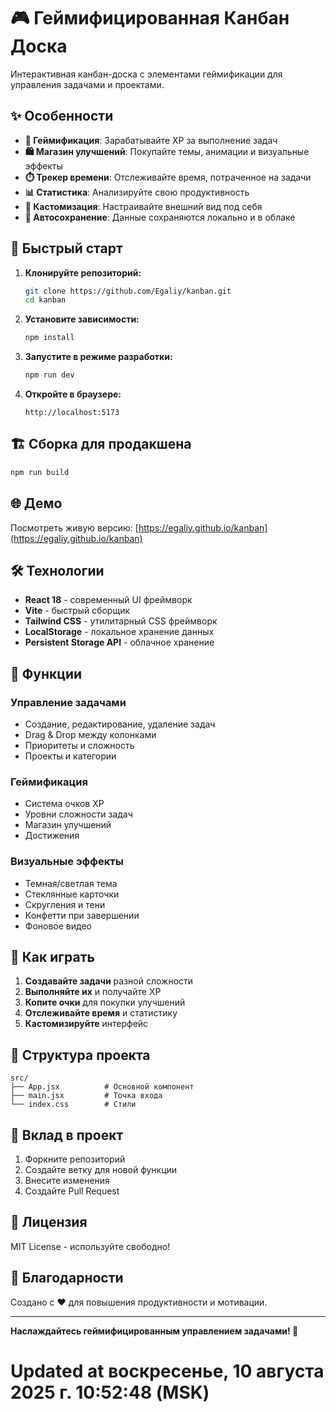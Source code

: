 # 🎮 Геймифицированная Канбан Доска

Интерактивная канбан-доска с элементами геймификации для управления задачами и проектами.

## ✨ Особенности

- **🎯 Геймификация**: Зарабатывайте XP за выполнение задач
- **🛍️ Магазин улучшений**: Покупайте темы, анимации и визуальные эффекты
- **⏱️ Трекер времени**: Отслеживайте время, потраченное на задачи
- **📊 Статистика**: Анализируйте свою продуктивность
- **🎨 Кастомизация**: Настраивайте внешний вид под себя
- **💾 Автосохранение**: Данные сохраняются локально и в облаке

## 🚀 Быстрый старт

1. **Клонируйте репозиторий:**
   ```bash
   git clone https://github.com/Egaliy/kanban.git
   cd kanban
   ```

2. **Установите зависимости:**
   ```bash
   npm install
   ```

3. **Запустите в режиме разработки:**
   ```bash
   npm run dev
   ```

4. **Откройте в браузере:**
   ```
   http://localhost:5173
   ```

## 🏗️ Сборка для продакшена

```bash
npm run build
```

## 🌐 Демо

Посмотреть живую версию: [https://egaliy.github.io/kanban](https://egaliy.github.io/kanban)

## 🛠️ Технологии

- **React 18** - современный UI фреймворк
- **Vite** - быстрый сборщик
- **Tailwind CSS** - утилитарный CSS фреймворк
- **LocalStorage** - локальное хранение данных
- **Persistent Storage API** - облачное хранение

## 📱 Функции

### Управление задачами
- Создание, редактирование, удаление задач
- Drag & Drop между колонками
- Приоритеты и сложность
- Проекты и категории

### Геймификация
- Система очков XP
- Уровни сложности задач
- Магазин улучшений
- Достижения

### Визуальные эффекты
- Темная/светлая тема
- Стеклянные карточки
- Скругления и тени
- Конфетти при завершении
- Фоновое видео

## 🎯 Как играть

1. **Создавайте задачи** разной сложности
2. **Выполняйте их** и получайте XP
3. **Копите очки** для покупки улучшений
4. **Отслеживайте время** и статистику
5. **Кастомизируйте** интерфейс

## 📁 Структура проекта

```
src/
├── App.jsx          # Основной компонент
├── main.jsx         # Точка входа
└── index.css        # Стили
```

## 🤝 Вклад в проект

1. Форкните репозиторий
2. Создайте ветку для новой функции
3. Внесите изменения
4. Создайте Pull Request

## 📄 Лицензия

MIT License - используйте свободно!

## 🙏 Благодарности

Создано с ❤️ для повышения продуктивности и мотивации.

---

**Наслаждайтесь геймифицированным управлением задачами! 🎉**
# Updated at воскресенье, 10 августа 2025 г. 10:52:48 (MSK)
